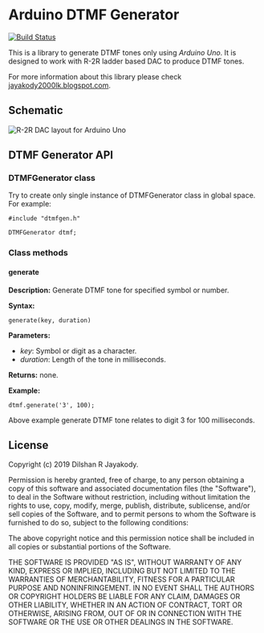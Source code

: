 # Arduino DTMF Generator
[![Build Status](https://travis-ci.org/dilshan/dtmfgen.svg?branch=master)](https://travis-ci.org/dilshan/dtmfgen)
 
This is a library to generate DTMF tones only using *Arduino Uno*. It is designed to work with R-2R ladder based DAC to produce DTMF tones.
 
For more information about this library please check [jayakody2000lk.blogspot.com](https://jayakody2000lk.blogspot.com/2019/05/generate-dtmf-tones-only-using-arduino.html).

## Schematic

  ![R-2R DAC layout for Arduino Uno](https://raw.githubusercontent.com/dilshan/dtmfgen/master/layout/arudino-wiring_bb.jpg)

## DTMF Generator API

### DTMFGenerator class
Try to create only single instance of DTMFGenerator class in global space. For example:

    #include "dtmfgen.h"
    
    DTMFGenerator dtmf;
    
### Class methods

#### generate
**Description:** Generate DTMF tone for specified symbol or number.

**Syntax:**

    generate(key, duration)
**Parameters:**

 - *key*: Symbol or digit as a character. 
 - *duration*: Length of the tone in milliseconds.

**Returns:** none.

**Example:**

    dtmf.generate('3', 100);

Above example generate DTMF tone relates to digit 3 for 100 milliseconds.

## License

Copyright (c) 2019 Dilshan R Jayakody.

Permission is hereby granted, free of charge, to any person obtaining a copy of this software and associated documentation files (the "Software"), to deal in the Software without restriction, including without limitation the rights to use, copy, modify, merge, publish, distribute, sublicense, and/or sell copies of the Software, and to permit persons to whom the Software is furnished to do so, subject to the following conditions:

The above copyright notice and this permission notice shall be included in all copies or substantial portions of the Software.

THE SOFTWARE IS PROVIDED "AS IS", WITHOUT WARRANTY OF ANY KIND, EXPRESS OR IMPLIED, INCLUDING BUT NOT LIMITED TO THE WARRANTIES OF MERCHANTABILITY, FITNESS FOR A PARTICULAR PURPOSE AND NONINFRINGEMENT. IN NO EVENT SHALL THE AUTHORS OR COPYRIGHT HOLDERS BE LIABLE FOR ANY CLAIM, DAMAGES OR OTHER LIABILITY, WHETHER IN AN ACTION OF CONTRACT, TORT OR OTHERWISE, ARISING FROM, OUT OF OR IN CONNECTION WITH THE SOFTWARE OR THE USE OR OTHER DEALINGS IN THE SOFTWARE.
